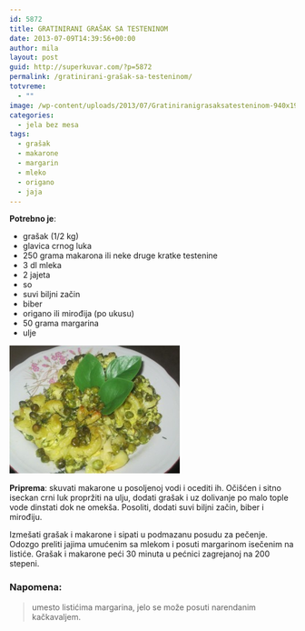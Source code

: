 ```yaml
---
id: 5872
title: GRATINIRANI GRAŠAK SA TESTENINOM
date: 2013-07-09T14:39:56+00:00
author: mila
layout: post
guid: http://superkuvar.com/?p=5872
permalink: /gratinirani-grašak-sa-testeninom/
totvreme:
  - ""
image: /wp-content/uploads/2013/07/Gratiniranigrasaksatesteninom-940x198.jpg
categories:
  - jela bez mesa
tags:
  - grašak
  - makarone
  - margarin
  - mleko
  - origano
  - jaja
---
```

**Potrebno je**:

  * grašak (1/2 kg)
  * glavica crnog luka
  * 250 grama makarona ili neke druge kratke testenine
  * 3 dl mleka
  * 2 jajeta
  * so
  * suvi biljni začin
  * biber
  * origano ili mirođija (po ukusu)
  * 50 grama margarina
  * ulje

<img class="alignnone size-medium wp-image-5873" src="/wp-content/uploads/2013/07/Gratiniranigrasaksatesteninom-300x225.jpg" alt="Gratiniranigrasaksatesteninom" width="300" height="225" /> 

**Priprema**: skuvati makarone u posoljenoj vodi i ocediti ih. Očišćen i sitno iseckan crni luk propržiti na ulju, dodati grašak i uz dolivanje po malo tople vode dinstati dok ne omekša. Posoliti, dodati suvi biljni začin, biber i mirođiju.

Izmešati grašak i makarone i sipati u podmazanu posudu za pečenje. Odozgo preliti jajima umućenim sa mlekom i posuti margarinom isečenim na listiće. Grašak i makarone peći 30 minuta u pećnici zagrejanoj na 200 stepeni.

### Napomena:
> umesto listićima margarina, jelo se može posuti narendanim kačkavaljem.